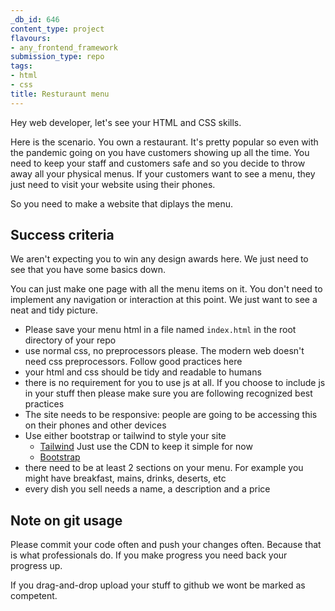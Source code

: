 ```yaml
---
_db_id: 646
content_type: project
flavours:
- any_frontend_framework
submission_type: repo
tags:
- html
- css
title: Resturaunt menu
---
```


Hey web developer, let's see your HTML and CSS skills.

Here is the scenario. You own a restaurant. It's pretty popular so even with the pandemic going on you have customers showing up all the time. You need to keep your staff and customers safe and so you decide to throw away all your physical menus. If your customers want to see a menu, they just need to visit your website using their phones.

So you need to make a website that diplays the menu.

## Success criteria

We aren't expecting you to win any design awards here. We just need to see that you have some basics down.

You can just make one page with all the menu items on it. You don't need to implement any navigation or interaction at this point. We just want to see a neat and tidy picture.

- Please save your menu html in a file named `index.html` in the root directory of your repo
- use normal css, no preprocessors please. The modern web doesn't need css preprocessors. Follow good practices here
- your html and css should be tidy and readable to humans
- there is no requirement for you to use js at all. If you choose to include js in your stuff then please make sure you are following recognized best practices
- The site needs to be responsive: people are going to be accessing this on their phones and other devices
- Use either bootstrap or tailwind to style your site
  - [Tailwind](https://tailwindcss.com/docs/installation#using-tailwind-via-cdn) Just use the CDN to keep it simple for now
  - [Bootstrap](https://getbootstrap.com/docs/5.0/getting-started/introduction/)
- there need to be at least 2 sections on your menu. For example you might have breakfast, mains, drinks, deserts, etc
- every dish you sell needs a name, a description and a price

## Note on git usage

Please commit your code often and push your changes often. Because that is what professionals do. If you make progress you need back your progress up.

If you drag-and-drop upload your stuff to github we wont be marked as competent.